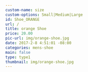 ```yaml
---
custom-name: size
custom-options: Small|Medium|Large
id: Shoe_ORANGE
url: /
title: orange Shoe
price: 20.00
pic-url: img/orange-shoe.jpg
date: 2017-2-8 4:51:01 -08:00
categories: mens-shoe
main: false
type: type1
thumbnail: img/orange-shoe.jpg
---
```

